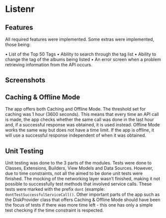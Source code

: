 # Listenr

## Features
All required features were implemented. Some extras were implemented, those being:

• List of the Top 50 Tags
• Ability to search through the tag list
• Ability to change the tag of the albums being listed
• An error screen when a problem retrieving information from the API occurs.

## Screenshots


## Caching & Offline Mode
The app offers both Caching and Offline Mode.
The threshold set for caching was 1 hour (3600 seconds). This means that every time an API call is made, the app checks whether the same call was done in the last hour and, if a successful response was obtained, it is used instead.
Offline Mode works the same way but does not have a time limit. If the app is offline, it will use a successful response independent of when it was obtained.

## Unit Testing
Unit testing was done to the 3 parts of the modules. Tests were done to Classes, Extensions, Builders, View Models and Data Sources.
However, due to time constraints, not all the aimed to be done unit tests were finished.
The mocking of the networking layer wasn’t finished, making it not possible to successfully test methods that involved service calls. These tests were marked with the prefix `dont` (example: `dontTestSuccessfulServiceCall()`.
Other important parts of the app such as the DiskProvider class that offers Caching & Offline Mode should have been the focus of tests if there was more time left - this one has only a simple test checking if the time constraint is respected.